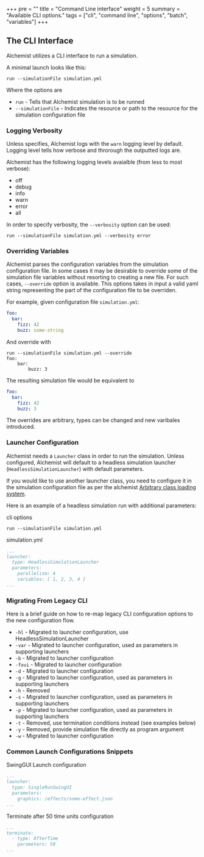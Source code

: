 +++
pre = ""
title = "Command Line interface"
weight = 5
summary = "Available CLI options."
tags = ["cli", "command line", "options", "batch", "variables"]
+++

## The CLI Interface

Alchemist utilizes a CLI interface to run a simulation.

A minimal launch looks like this:

```cli
run --simulationFile simulation.yml
```

Where the options are

- `run` - Tells that Alchemist simulation is to be runned
- `--simulationFile` - Indicates the resource or path to the resource for the simulation configuration file

### Logging Verbosity

Unless specifies, Alchemist logs with the `warn` logging level by default. Logging level tells
how verbose and throrough the outputted logs are.

Alchemist has the following logging levels avaialble (from less to most verbose):

- off
- debug
- info
- warn
- error
- all

In order to specify verbosity, the `--verbosity` option can be used:

```cli
run --simulationFile simulation.yml --verbosity error
```

### Overriding Variables

Alchemist parses the configuration variables from the simulation configuration file.
In some cases it may be desirable to override some of the simulation file variables without
resorting to creating a new file. For such cases, `--override` option is available.
This options takes in input a valid yaml string representing the part of the configuration file to be overriden.

For example, given configuration file `simulation.yml`:

```yaml
foo:
  bar:
    fizz: 42
    buzz: some-string
```

And override with

```cli
run --simulationFile simulation.yml --override
foo:
    bar:
        buzz: 3
```

The resulting simulation file would be equivalent to

```yaml
foo:
  bar:
    fizz: 42
    buzz: 3
```

The overrides are arbitrary, types can be changed and new varibales introduced.

### Launcher Configuration

Alchemist needs a `Launcher` class in order to run the simulation. Unless configured,
Alchemist will default to a headless simulation launcher (`HeadlessSimulationLauncher`)
with default parameters.

If you would like to use another launcher class, you need to configure it in the simulation configuration file
as per the alchemist [Arbitrary class loading system](https://alchemistsimulator.github.io/reference/yaml/index.html).

Here is an example of a headless simulation run with additional parameters:

cli options

```cli
run --simulationFile simulation.yml
```

simulation.yml

```yaml
...
launcher:
  type: HeadlessSimulationLauncher
  parameters:
    parallelism: 4
    variables: [ 1, 2, 3, 4 ]
...
```

### Migrating From Legacy CLI

Here is a brief guide on how to re-map legacy CLI configuration options to the new
configuration flow.

- `-hl` - Migrated to launcher configuration, use HeadlessSimulationLauncher
- `-var` - Migrated to launcher configuration, used as parameters in supporting launchers
- `-b` - Migrated to launcher configuration
- `-fxui` - Migrated to launcher configuration
- `-d` - Migrated to launcher configuration
- `-g` - Migrated to launcher configuration, used as parameters in supporting launchers
- `-h` - Removed
- `-s` - Migrated to launcher configuration, used as parameters in supporting launchers
- `-p` - Migrated to launcher configuration, used as parameters in supporting launchers
- `-t` - Removed, use termination conditions instead (see examples below)
- `-y` - Removed, provide simulation file directly as program argument
- `-w` - Migrated to launcher configuration

### Common Launch Configurations Snippets

SwingGUI Launch configuration

```yaml
...
launcher:
  type: SingleRunSwingUI
  parameters:
    graphics: /effects/some-effect.json
...
```

Terminate after 50 time units configuration

```yaml
...
terminate:
  - type: AfterTime
    parameters: 50
...
```